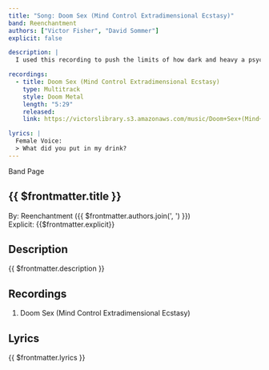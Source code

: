 ```yaml
---
title: "Song: Doom Sex (Mind Control Extradimensional Ecstasy)"
band: Reenchantment
authors: ["Victor Fisher", "David Sommer"]
explicit: false

description: |
  I used this recording to push the limits of how dark and heavy a psychedelic metal track can become.

recordings:
  - title: Doom Sex (Mind Control Extradimensional Ecstasy)
    type: Multitrack  
    style: Doom Metal
    length: "5:29"
    released: 
    link: https://victorslibrary.s3.amazonaws.com/music/Doom+Sex+(Mind+Control+Extradimensional+Ecstasy)/Doom+Sex+(Mind+Control+Extradimensional+Ecstasy).mp3

lyrics: |
  Female Voice:
  > What did you put in my drink?
---
```


<g-link to="/band/reenchantment">Band Page</g-link>

## {{ $frontmatter.title }}

By: <g-link to="/band/reenchantment">Reenchantment</g-link> ({{ $frontmatter.authors.join(', ') }})  
Explicit: {{$frontmatter.explicit}}

## Description

<vue-markdown>{{ $frontmatter.description }}</vue-markdown>

## Recordings

1. <g-link to="/recording/doom-sex-mind-control-extradimensional-ecstasy">Doom Sex (Mind Control Extradimensional Ecstasy)</g-link>

## Lyrics

<vue-markdown>{{ $frontmatter.lyrics }}</vue-markdown>
